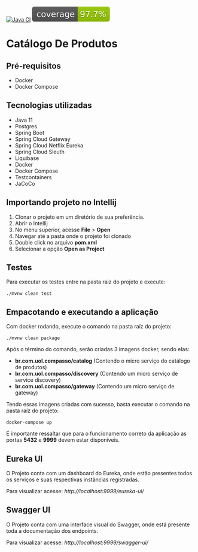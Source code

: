 [![Java CI](https://github.com/leonardogolfeto/product-catalog/actions/workflows/build.yml/badge.svg?branch=master)](https://github.com/leonardogolfeto/product-catalog/actions/workflows/build.yml)  [![Coverage](.github/badges/jacoco.svg)](https://github.com/leonardogolfeto/product-catalog/actions/workflows/build.yml)
# Catálogo De Produtos

## Pré-requisitos

- Docker
- Docker Compose

## Tecnologias utilizadas

- Java 11
- Postgres
- Spring Boot
- Spring Cloud Gateway
- Spring Cloud Netflix Eureka
- Spring Cloud Sleuth
- Liquibase
- Docker
- Docker Compose
- Testcontainers
- JaCoCo

## Importando projeto no Intellij

 1. Clonar o projeto em um diretório de sua preferência.
 2. Abrir o Intellij
 3. No menu superior, acesse **File** > **Open**
 4. Navegar até a pasta onde o projeto foi clonado
 5. Double click no arquivo **pom.xml**
 6. Selecionar a opção **Open as Project**

## Testes

Para executar os testes entre na pasta raiz do projeto e execute:

```shell
./mvnw clean test
```

## Empacotando e executando a aplicação

Com docker rodando, execute o comando na pasta raíz do projeto:

```shell
./mvnw clean package
```

Após o término do comando, serão criadas 3 imagens docker, sendo elas: 

- **br.com.uol.compasso/catalog** (Contendo o micro serviço do catálogo de produtos)
- **br.com.uol.compasso/discovery** (Contendo um micro serviço de service discovery)
- **br.com.uol.compasso/gateway** (Contendo um micro serviço de gateway)

Tendo essas imagens criadas com sucesso, basta executar o comando na pasta raíz do projeto:

```shell
docker-compose up
```

É importante ressaltar que para o funcionamento correto da aplicação as portas **5432** e **9999** devem estar disponíveis.

## Eureka UI
O Projeto conta com um dashboard do Eureka, onde estão presentes todos os serviços e suas respectivas instâncias registradas. 

Para visualizar acesse: _*http://localhost:9999/eureka-ui/*_

## Swagger UI

O Projeto conta com uma interface visual do Swagger, onde está presente toda a documentação dos endpoints. 

Para visualizar acesse: _*http://localhost:9999/swagger-ui/*_


